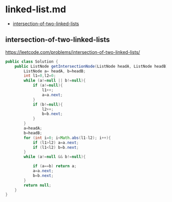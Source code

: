 # linked-list.md

+ [intersection-of-two-linked-lists](#intersection-of-two-linked-lists)

## intersection-of-two-linked-lists

https://leetcode.com/problems/intersection-of-two-linked-lists/

```java
public class Solution {
    public ListNode getIntersectionNode(ListNode headA, ListNode headB) {
        ListNode a= headA, b=headB;        
        int l1=0,l2=0;        
        while (a!=null || b!=null){
            if (a!=null){
                l1++;
                a=a.next;
            }
            if (b!=null){
                l2++;
                b=b.next;
            }
        }        
        a=headA;
        b=headB;        
        for (int i=0; i<Math.abs(l1-l2); i++){
            if (l1>l2) a=a.next;
            if (l1<l2) b=b.next;
        }        
        while (a!=null && b!=null){

            if (a==b) return a;
            a=a.next;
            b=b.next;
        }        
        return null;
    }
}
```
